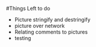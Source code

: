#Things Left to do

- Picture stringify and destringify
- picture over network
- Relating comments to pictures
- testing

